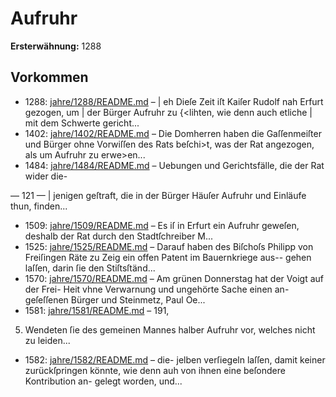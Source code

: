 # Aufruhr

**Ersterwähnung:** 1288

## Vorkommen
- 1288: [jahre/1288/README.md](../jahre/1288/README.md) – |
eh Dieſe Zeit iſt Kaiſer Rudolf nah Erfurt gezogen, um
| der Bürger Aufruhr zu \{<lihten, wie denn auch etliche
| mit dem Schwerte gericht...
- 1402: [jahre/1402/README.md](../jahre/1402/README.md) – Die Domherren haben die Gaſſenmeiſter und
Bürger ohne Vorwiſſen des Rats beſchi>t, was der Rat
angezogen, als um Aufruhr zu erwe>en...
- 1484: [jahre/1484/README.md](../jahre/1484/README.md) – Uebungen und Gerichtsfälle, die der Rat wider die-


— 121 — |
jenigen geſtraft, die in der Bürger Häuſer Aufruhr und
Einläufe thun, finden...
- 1509: [jahre/1509/README.md](../jahre/1509/README.md) – Es iſ in Erfurt ein Aufruhr geweſen, deshalb der
Rat durch den Stadtſchreiber M...
- 1525: [jahre/1525/README.md](../jahre/1525/README.md) – Darauf haben des Biſchoſs Philipp von Freiſingen
Räte zu Zeig ein offen Patent im Bauernkriege aus--
gehen laſſen, darin ſie den Stiſtsſtänd...
- 1570: [jahre/1570/README.md](../jahre/1570/README.md) – Am grünen Donnerstag hat der Voigt auf der Frei-
Heit vhne Verwarnung und ungehörte Sache einen an-
geſeſſenen Bürger und Steinmetz, Paul Oe...
- 1581: [jahre/1581/README.md](../jahre/1581/README.md) – 191,

5) Wendeten ſie des gemeinen Mannes halber Aufruhr
vor, welches nicht zu leiden...
- 1582: [jahre/1582/README.md](../jahre/1582/README.md) – die-
jelben verſiegeln laſſen, damit keiner zurückſpringen könnte,
wie denn auh von ihnen eine beſondere Kontribution an-
gelegt worden, und...

